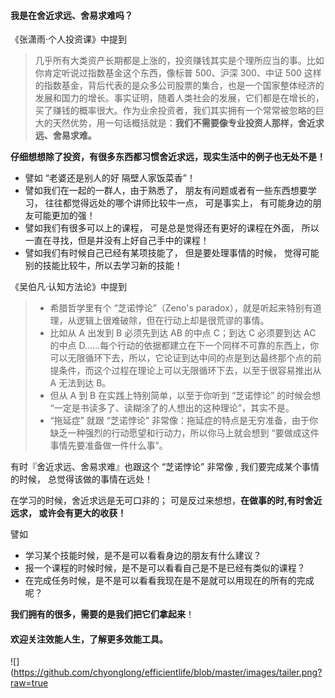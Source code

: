 #### 我是在舍近求远、舍易求难吗？

《张潇雨·个人投资课》中提到

> 几乎所有大类资产长期都是上涨的，投资赚钱其实是个理所应当的事。比如你肯定听说过指数基金这个东西，像标普 500、沪深 300、中证 500 这样的指数基金，背后代表的是众多公司股票的集合，也是一个国家整体经济的发展和国力的增长。事实证明，随着人类社会的发展，它们都是在增长的，买了赚钱的概率很大。作为业余投资者，我们其实拥有一个常常被忽略的巨大的天然优势，用一句话概括就是：**我们不需要像专业投资人那样，舍近求远、舍易求难。**

**仔细想想除了投资，有很多东西都习惯舍近求远，现实生活中的例子也无处不是！**

- 譬如 “老婆还是别人的好 隔壁人家饭菜香”！
- 譬如我们在一起的一群人，由于熟悉了， 朋友有问题或者有一些东西想要学习， 往往都觉得远处的哪个讲师比较牛一点， 可是事实上， 有可能身边的朋友可能更加的强！
- 譬如我们有很多可以上的课程， 可是总是觉得还有更好的课程在外面， 所以一直在寻找，但是并没有上好自己手中的课程！
- 譬如我们有时候自己已经有某项技能了， 但是要处理事情的时候， 觉得可能别的技能比较牛，所以去学习新的技能！

《吴伯凡·认知方法论》中提到
>- 希腊哲学里有个 “芝诺悖论”（Zeno's paradox），就是听起来特别有道理，从逻辑上很难破除，但在行动上却是很荒谬的事情。
>- 比如从 A 出发到 B 必须先到达 AB 的中点 C；到达 C 必须要到达 AC 的中点 D……每个行动的依据都建立在下一个同样不可靠的东西上，你可以无限循环下去，所以，它论证到达中间的点是到达最终那个点的前提条件，而这个过程在理论上可以无限循环下去，以至于很容易推出从 A 无法到达 B。
>- 但从 A 到 B 在实践上特别简单，以至于你听到 “芝诺悖论” 的时候会想 “一定是书读多了、读糊涂了的人想出的这种理论”，其实不是。
>- “拖延症” 就跟 “芝诺悖论” 非常像：拖延症的特点是无穷准备，由于你缺乏一种强烈的行动愿望和行动力，所以你马上就会想到 “要做成这件事情先要准备做一件什么事”。

有时『舍近求远、舍易求难』也跟这个 “芝诺悖论” 非常像 , 我们要完成某个事情的时候， 总觉得该做的事情在远处！

在学习的时候，舍近求远是无可口非的； 可是反过来想想，**在做事的时,有时舍近远求， 或许会有更大的收获！**

譬如
- 学习某个技能时候，是不是可以看看身边的朋友有什么建议？
- 报一个课程的时候时候，是不是可以看看自己是不是已经有类似的课程？
- 在完成任务时候，是不是可以看看我现在是不是就可以用现在的所有的完成呢？

**我们拥有的很多，需要的是我们把它们拿起来**！

#### 欢迎关注效能人生，了解更多效能工具。
![](https://github.com/chyonglong/efficientlife/blob/master/images/tailer.png?raw=true
